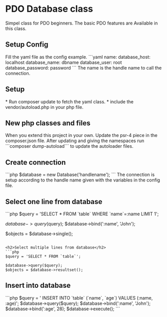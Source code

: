 <h1>PDO Database class</h1>
Simpel class for PDO beginners. The basic PDO features are Available in this class.

<h2>Setup Config</h2>
Fill the yaml file as the config example.
```yaml
name:
  database_host:      localhost
  database_name:      dbname
  database_user:      root
  database_password:  password
```
The name is the handle name to call the connection.

<h2>Setup</h2>
* Run composer update to fetch the yaml class.
* include the vendor/autoload.php in your php file.

<h2>New php classes and files</h2>
When you extend this project in your own. Update the psr-4 piece in the composer.json file.
After updating and giving the namespaces run ```composer dump-autoload``` to update the autoloader files.

<h2>Create connection</h2>
```php
$database = new Database('handlename');
```
The connection is setup according to the handle name given with the variables in the config file.

<h2>Select one line from database</h2>
```php
$query = 'SELECT * FROM `table` WHERE `name`=:name LIMIT 1';

$database->query($query);
$database->bind(':name', 'John');

$objects = $database->single();
```

<h2>Select multiple lines from database</h2>
```php
$query = 'SELECT * FROM `table`';

$database->query($query);
$objects = $database->resultset();
```
<h2>Insert into database</h2>
```php
$query = '
  INSERT INTO
    `table`
    (`name`, `age`)
  VALUES
    (:name, :age)';
$database->query($query);
$database->bind(':name', 'John');
$database->bind(':age', 28);
$database->execute();
```
   
   
